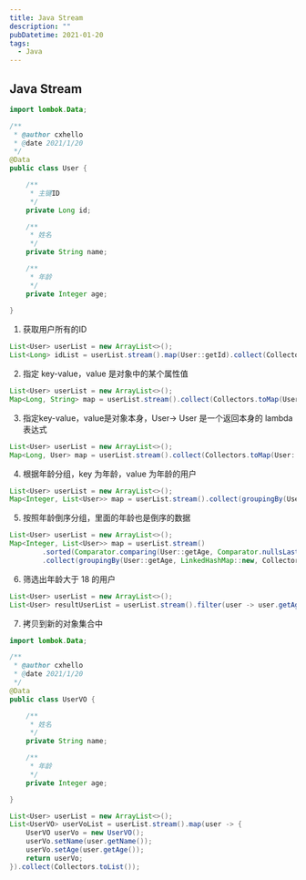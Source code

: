 ```yaml
---
title: Java Stream
description: ""
pubDatetime: 2021-01-20
tags:
  - Java
---
```


## Java Stream

```java
import lombok.Data;

/**
 * @author cxhello
 * @date 2021/1/20
 */
@Data
public class User {

    /**
     * 主键ID
     */
    private Long id;

    /**
     * 姓名
     */
    private String name;

    /**
     * 年龄
     */
    private Integer age;
    
}
```

1. 获取用户所有的ID

```java
List<User> userList = new ArrayList<>();
List<Long> idList = userList.stream().map(User::getId).collect(Collectors.toList());
```

2. 指定 key-value，value 是对象中的某个属性值

```java
List<User> userList = new ArrayList<>();
Map<Long, String> map = userList.stream().collect(Collectors.toMap(User::getId, User::getName));
```

3. 指定key-value，value是对象本身，User-> User 是一个返回本身的 lambda 表达式

```java
List<User> userList = new ArrayList<>();
Map<Long, User> map = userList.stream().collect(Collectors.toMap(User::getId, User -> User));
```

4. 根据年龄分组，key 为年龄，value 为年龄的用户

```java
List<User> userList = new ArrayList<>();
Map<Integer, List<User>> map = userList.stream().collect(groupingBy(User::getAge));
```

5. 按照年龄倒序分组，里面的年龄也是倒序的数据

```java
List<User> userList = new ArrayList<>();
Map<Integer, List<User>> map = userList.stream()
		.sorted(Comparator.comparing(User::getAge, Comparator.nullsLast(Comparator.reverseOrder())))
		.collect(groupingBy(User::getAge, LinkedHashMap::new, Collectors.toList()));
```

6. 筛选出年龄大于 18 的用户

```java
List<User> userList = new ArrayList<>();
List<User> resultUserList = userList.stream().filter(user -> user.getAge() > 18).collect(Collectors.toList());
```

7. 拷贝到新的对象集合中

```java
import lombok.Data;

/**
 * @author cxhello
 * @date 2021/1/20
 */
@Data
public class UserVO {

    /**
     * 姓名
     */
    private String name;

    /**
     * 年龄
     */
    private Integer age;

}
```

```java
List<User> userList = new ArrayList<>();
List<UserVO> userVoList = userList.stream().map(user -> {
	UserVO userVo = new UserVO();
	userVo.setName(user.getName());
	userVo.setAge(user.getAge());
	return userVo;
}).collect(Collectors.toList());
```
